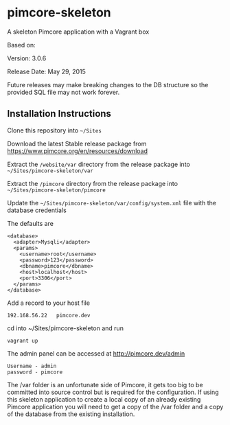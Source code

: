 # pimcore-skeleton
A skeleton Pimcore application with a Vagrant box

Based on:

Version: 3.0.6

Release Date: May 29, 2015

Future releases may make breaking changes to the DB structure so the provided SQL file may not work forever.

## Installation Instructions

Clone this repository into `~/Sites`

Download the latest Stable release package from https://www.pimcore.org/en/resources/download

Extract the `/website/var` directory from the release package into `~/Sites/pimcore-skeleton/var`

Extract the `/pimcore` directory from the release package into `~/Sites/pimcore-skeleton/pimcore`

Update the `~/Sites/pimcore-skeleton/var/config/system.xml` file with the database credentials

The defaults are

```
<database>
  <adapter>Mysqli</adapter>
  <params>
    <username>root</username>
    <password>123</password>
    <dbname>pimcore</dbname>
    <host>localhost</host>
    <port>3306</port>
  </params>
</database>
```

Add a record to your host file

```
192.168.56.22   pimcore.dev
```

cd into ~/Sites/pimcore-skeleton and run
```
vagrant up
```

The admin panel can be accessed at http://pimcore.dev/admin

```
Username - admin
password - pimcore
```

The /var folder is an unfortunate side of Pimcore, it gets too big to be committed into source control but is required for the configuration. If using this skeleton application to create a local copy of an already existing Pimcore application you will need to get a copy of the /var folder and a copy of the database from the existing installation.
